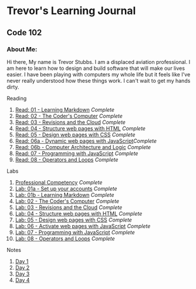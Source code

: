 # Trevor's Learning Journal
## Code 102

### About Me:

Hi there, My name is Trevor Stubbs. I am a displaced aviation professional. I am here to learn how to design and build software that will make our lives easier.  I have been playing with computers my whole life but it feels like I've never really understood how these things work. I can't wait to get my hands dirty.

Reading
1. [Read: 01 - Learning Markdown](Assignments/Reading/read01.md) *Complete*
1. [Read: 02 - The Coder's Computer](Assignments/Reading/read02.md) *Complete*
1. [Read: 03 - Revisions and the Cloud](Assignments/Reading/read03.md) *Complete*
1. [Read: 04 - Structure web pages with HTML](Assignments/Reading/read04.md) *Complete*
1. [Read: 05 - Design web pages with CSS](Assignments/Reading/read05.md) *Complete*
1. [Read: 06a - Dynamic web pages with JavaScript](Assignments/Reading/read06a.md)*Complete*
1. [Read: 06b - Computer Architecture and Logic](Assignments/Reading/read06b.md) *Complete*
1. [Read: 07 - Programming with JavaScript](Assignments/Reading/read07.md) *Complete*
1. [Read: 08 - Operators and Loops](Assignments/Reading/read08.md) *Complete*

Labs
1. [Professional Competency](Assignments/Labs/Professional_Comp.md) *Complete*
1. [Lab: 01a - Set up your accounts](Assignments/Labs/lab01a.md) *Complete*
1. [Lab: 01b - Learning Markdown](Assignments/Labs/lab01b.md) *Complete*
1. [Lab: 02 - The Coder's Computer](Assignments/Labs/lab02.md) *Complete*
1. [Lab: 03 - Revisions and the Cloud](Assignments/Labs/lab03.md) *Complete*
1. [Lab: 04 - Structure web pages with HTML](Assignments/Labs/lab04.md) *Complete*
1. [Lab: 05 - Design web pages with CSS](Assignments/Labs/lab05.md) *Complete*
1. [Lab: 06 - Activate web pages with JavaScript](Assignments/Labs/lab06.md) *Complete*
1. [Lab: 07 - Programming with JavaScript](Assignments/Labs/lab07.md) *Complete*
1. [Lab: 08 - Operators and Loops](Assignments/Labs/lab08.md) *Complete*

Notes
1. [Day 1](Notes/102Day1Notes.md)
1. [Day 2](Notes/102Day2Notes.md)
1. [Day 3](Notes/102Day3Notes.md)
1. [Day 4](Notes/102Day4Notes.md)